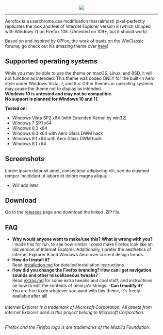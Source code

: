 <p align="center">
  <img src="https://github.com/NWinXP/Aerofox/blob/main/images/aerofox_project_logo-small.png" />
</p>

---
Aerofox is a userchrome.css modification that (almost) pixel-perfectly replicates the look and feel of Internet Explorer version 8 (which shipped with Windows 7) on Firefox 108. (Untested on 109+, but it should work)

Based on and inspired by 07Fox, the work of [travis](https://github.com/travy-patty) on the WinClassic forums, go check out his amazing theme over [here](https://winclassic.boards.net/thread/1524/07fox-internet-explorer-mozilla-firefox "here")!

## Supported operating systems
While you may be able to use the theme on macOS, Linux, and BSD, it will not function as intended. This theme was coded ONLY for the built-in Aero style under Windows Vista, 7, and 8.x. Other themes or operating systems may cause the theme not to display as intended.  
**Windows 10 is untested and may not be compatible.  
No support is planned for Windows 10 and 11.**

**Tested on:**  
- Windows Vista SP2 x64 (with Extended Kernel by win32)  
- Windows 7 SP1 x64  
- Windows 8.0 x64  
- Windows 8.0 x64 with Aero Glass DWM hack  
- Windows 8.1 x64 with Aero Glass DWM hack  
- Windows 8.1 x64  

## Screenshots
Lorem ipsum dolor sit amet, consectetur adipiscing elit, sed do eiusmod tempor incididunt ut labore et dolore magna aliqua.
- Will add later

## Download
Go to the [releases](https://github.com/NWinXP/Aerofox/releases "releases") page and download the linked .ZIP file.

## FAQ
- **Why would anyone want to make/use this? What is wrong with you?**  
I made this for fun, to see how similar I could make Firefox look like an old version of Internet Explorer. 
Additionally, I prefer the aesthetics of Internet Explorer 8 and Windows Aero over current design trends.
- **How do I install it?**  
Read [installation.md](https://github.com/NWinXP/Aerofox/blob/main/installation.md "installation.md") for detailed installation instructions.
- **How did you change the Firefox branding? How can I get navigation sounds and other miscellaneous tweaks?**  
Read [extras.md](https://github.com/NWinXP/Aerofox/blob/main/extras.md "extras.md") for some extra tweaks and cool stuff, and instructions on how to edit the contents of omni.ja's strings.
-**Can I modify it?**  
You are free to do whatever you want with this theme, it's freely available after all!

###### Internet Explorer is a trademark of Microsoft Corporation. All assets from Internet Explorer used in this project belong to Microsoft Corporation.    
###### Firefox and the Firefox logo is are trademarks of the Mozilla Foundation.
